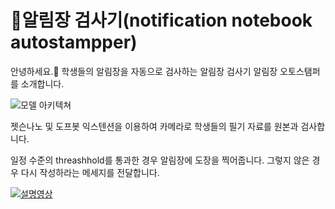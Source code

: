 
# 알림장 검사기(notification notebook autostampper)

안녕하세요.👋 학생들의 알림장을 자동으로 검사하는 알림장 검사기 알림장 오토스탬퍼를 소개합니다.

![모델 아키텍쳐](https://i.imgur.com/wajmszb.png)


젯슨나노 및 도프봇 익스텐션을 이용하여 카메라로 학생들의 필기 자료를 원본과 검사합니다.

일정 수준의 threashhold를 통과한 경우 알림장에 도장을 찍어줍니다.
그렇지 않은 경우 다시 작성하라는 메세지를 전달합니다.

[![설명영상](https://i.imgur.com/DmEaozB.png)](https://youtu.be/WZm139cN-U4?si=Su0cH4I5-_Gd4Oh2)